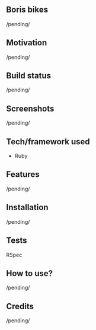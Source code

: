 ## Boris bikes
/pending/


## Motivation
/pending/

## Build status
/pending/

## Screenshots
/pending/

## Tech/framework used
- Ruby

## Features
/pending/

## Installation
/pending/

## Tests
RSpec

## How to use?
/pending/

## Credits
/pending/

